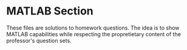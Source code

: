 # MATLAB Section
These files are solutions to homework questions. The idea is to show MATLAB capabilities while respecting the propretietary content of the professor's question sets.
